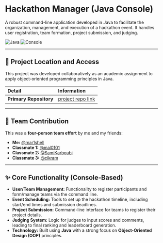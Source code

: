 # Hackathon Manager (Java Console)

A robust command-line application developed in Java to facilitate the organization, management, and execution of a hackathon event. It handles user registration, team formation, project submission, and judging.

![Java](https://img.shields.io/badge/Java-11+-ED8B00.svg?style=flat&logo=openjdk)
![Console](https://img.shields.io/badge/Interface-CLI-20232A.svg?style=flat&logo=appveyor)

---

## 📌 Project Location and Access

This project was developed collaboratively as an academic assignment to apply object-oriented programming principles in Java.

| Detail                 | Information                                                            |
| :--------------------- | :--------------------------------------------------------------------- |
| **Primary Repository** | [project repo link](https://github.com/SamiKarboubi/Hackathon-Manager) |

---

## 👥 Team Contribution

This was a **four-person team effort** by me and my friends:

- **Me:** [@mar1shell](https://github.com/mar1shell)
- **Classmate 1:** [@mal0101](https://github.com/mal0101)
- **Classmate 2:** [@SamiKarboubi](https://github.com/SamiKarboubi)
- **Classmate 3:** [@cikram](https://github.com/cikram)

---

## ✨ Core Functionality (Console-Based)

- **User/Team Management:** Functionality to register participants and form/manage teams via the command line.
- **Event Scheduling:** Tools to set up the hackathon timeline, including start/end times and submission deadlines.
- **Project Submission:** Command-line interface for teams to register their project details.
- **Judging System:** Logic for judges to input scores and comments, leading to final ranking and leaderboard generation.
- **Technology:** Built using **Java** with a strong focus on **Object-Oriented Design (OOP)** principles.

